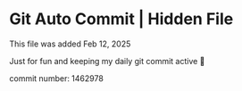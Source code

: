 # Git Auto Commit | Hidden File

This file was added Feb 12, 2025

Just for fun and keeping my daily git commit active 🤪

commit number: 1462978
